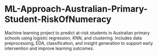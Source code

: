 # ML-Approach-Australian-Primary-Student-RiskOfNumeracy
Machine learning project to predict at-risk students in Australian primary schools using logistic regression, KNN, and clustering. Includes data preprocessing, EDA, classification, and insight generation to support early intervention and improve learning outcomes.

